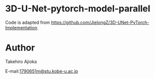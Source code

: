 # 3D-U-Net-pytorch-model-parallel

Code is adapted from https://github.com/JielongZ/3D-UNet-PyTorch-Implementation.


# Author
Takehiro Ajioka

E-mail:1790651m@stu.kobe-u.ac.jp
